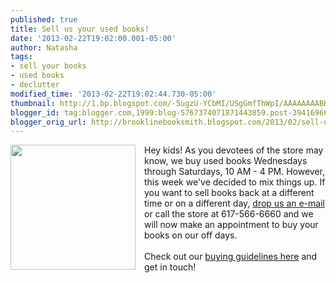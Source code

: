 ```yaml
---
published: true
title: Sell us your used books!
date: '2013-02-22T19:02:00.001-05:00'
author: Natasha
tags:
- sell your books
- used books
- declutter
modified_time: '2013-02-22T19:02:44.730-05:00'
thumbnail: http://1.bp.blogspot.com/-5ugzU-YCbMI/USgGmfThWpI/AAAAAAAABKA/GtmO4fCwc3I/s72-c/ubcvintage.jpg
blogger_id: tag:blogger.com,1999:blog-5767374071871443859.post-3941696649548854169
blogger_orig_url: http://brooklinebooksmith.blogspot.com/2013/02/sell-us-your-used-books.html
---
```


<div class="separator" style="clear: both; text-align: center;"><a href="http://1.bp.blogspot.com/-5ugzU-YCbMI/USgGmfThWpI/AAAAAAAABKA/GtmO4fCwc3I/s1600/ubcvintage.jpg" imageanchor="1" style="clear: left; float: left; margin-bottom: 1em; margin-right: 1em;"><img border="0" height="200" src="http://1.bp.blogspot.com/-5ugzU-YCbMI/USgGmfThWpI/AAAAAAAABKA/GtmO4fCwc3I/s200/ubcvintage.jpg" width="200" /></a></div>Hey kids! As you devotees of the store may know, we buy used books Wednesdays through Saturdays, 10 AM - 4 PM. However, this week we've decided to mix things up. If you want to sell books back at a different time or on a different day, <a href="mailto:ubc@brooklinebooksmith.com">drop us an e-mail</a> or call the store at 617-566-6660 and we will now make an appointment to buy your books on our off days.<br /><br />Check out our <a href="http://brooklinebooksmith-shop.com/ubc">buying guidelines here</a> and get in touch!